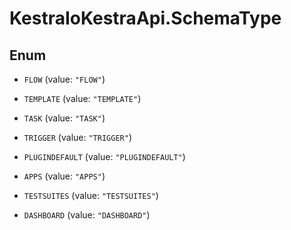 # KestraIoKestraApi.SchemaType

## Enum


* `FLOW` (value: `"FLOW"`)

* `TEMPLATE` (value: `"TEMPLATE"`)

* `TASK` (value: `"TASK"`)

* `TRIGGER` (value: `"TRIGGER"`)

* `PLUGINDEFAULT` (value: `"PLUGINDEFAULT"`)

* `APPS` (value: `"APPS"`)

* `TESTSUITES` (value: `"TESTSUITES"`)

* `DASHBOARD` (value: `"DASHBOARD"`)


